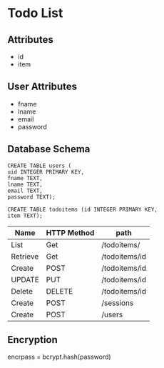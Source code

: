 # Todo List

## Attributes

+ id
+ item

## User Attributes

+ fname
+ lname
+ email
+ password


## Database Schema

```
CREATE TABLE users (
uid INTEGER PRIMARY KEY,
fname TEXT,
lname TEXT,
email TEXT,
password TEXT);

```

```
CREATE TABLE todoitems (id INTEGER PRIMARY KEY,
item TEXT);

```
Name | HTTP Method | path
---- | ----------- | ----
List | Get| /todoitems/
Retrieve | Get | /todoitems/id
Create   | POST | /todoitems/id
UPDATE | PUT | /todoitems/id
Delete | DELETE | /todoitems/id
Create | POST | /sessions
Create | POST | /users

## Encryption

encrpass = bcrypt.hash(password)
